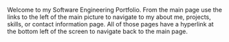 Welcome to my Software Engineering Portfolio. 
From the main page use the links to the left of the main picture to navigate to my about me, projects, skills, or contact information page.
All of those pages have a hyperlink at the bottom left of the screen to navigate back to the main page.
